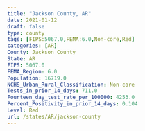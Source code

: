 ```yaml
---
title: "Jackson County, AR"
date: 2021-01-12
draft: false
type: county
tags: [FIPS:5067.0,FEMA:6.0,Non-core,Red]
categories: [AR]
County: Jackson County
State: AR
FIPS: 5067.0
FEMA_Region: 6.0
Population: 16719.0
NCHS_Urban_Rural_Classification: Non-core
Tests_in_prior_14_days: 711.0
Fourteen_day_test_rate_per_100000: 4253.0
Percent_Positivity_in_prior_14_days: 0.104
Level: Red
url: /states/AR/jackson-county
---
```




